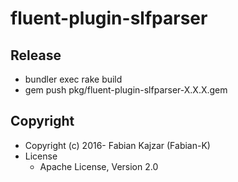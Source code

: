 # fluent-plugin-slfparser

## Release
* bundler exec rake build
* gem push pkg/fluent-plugin-slfparser-X.X.X.gem

## Copyright

* Copyright (c) 2016- Fabian Kajzar (Fabian-K)
* License
  * Apache License, Version 2.0
